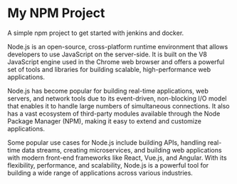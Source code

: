 # My NPM Project

A simple npm project to get started with jenkins and docker.

Node.js is an open-source, cross-platform runtime environment that allows developers to use JavaScript on the server-side. It is built on the V8 JavaScript engine used in the Chrome web browser and offers a powerful set of tools and libraries for building scalable, high-performance web applications.

Node.js has become popular for building real-time applications, web servers, and network tools due to its event-driven, non-blocking I/O model that enables it to handle large numbers of simultaneous connections. It also has a vast ecosystem of third-party modules available through the Node Package Manager (NPM), making it easy to extend and customize applications.

Some popular use cases for Node.js include building APIs, handling real-time data streams, creating microservices, and building web applications with modern front-end frameworks like React, Vue.js, and Angular. With its flexibility, performance, and scalability, Node.js is a powerful tool for building a wide range of applications across various industries.
